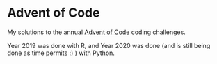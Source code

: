 # Advent of Code

My solutions to the annual [Advent of Code](https://adventofcode.com/) coding challenges.

Year 2019 was done with R, and Year 2020 was done (and is still being done as time permits :) ) with Python.

